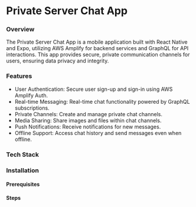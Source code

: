 # Private Server Chat App

### Overview
The Private Server Chat App is a mobile application built with React Native and Expo, utilizing AWS Amplify for backend services and GraphQL for API interactions. This app provides secure, private communication channels for users, ensuring data privacy and integrity.

### Features
* User Authentication: Secure user sign-up and sign-in using AWS Amplify Auth.
* Real-time Messaging: Real-time chat functionality powered by GraphQL subscriptions.
* Private Channels: Create and manage private chat channels.
* Media Sharing: Share images and files within chat channels.
* Push Notifications: Receive notifications for new messages.
* Offline Support: Access chat history and send messages even when offline.


### Tech Stack


### Installation

#### Prerequisites


#### Steps